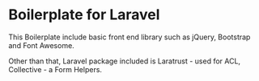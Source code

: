 # Boilerplate for Laravel

This Boilerplate include basic front end library such as jQuery, Bootstrap and Font Awesome.

Other than that, Laravel package included is Laratrust - used for ACL, Collective - a Form Helpers.